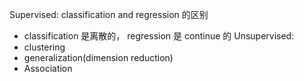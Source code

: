 Supervised: classification and regression 的区别
- classification 是离散的， regression 是 continue 的
Unsupervised: 
- clustering
- generalization(dimension reduction)
- Association